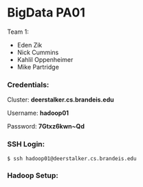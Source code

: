BigData PA01
=======

Team 1:
 - Eden Zik
 - Nick Cummins
 - Kahlil Oppenheimer
 - Mike Partridge

### Credentials:

Cluster: **deerstalker.cs.brandeis.edu**

Username: **hadoop01**

Password: **7Gtxz6kwn~Qd**

### SSH Login:

```
$ ssh hadoop01@deerstalker.cs.brandeis.edu
```

### Hadoop Setup:

